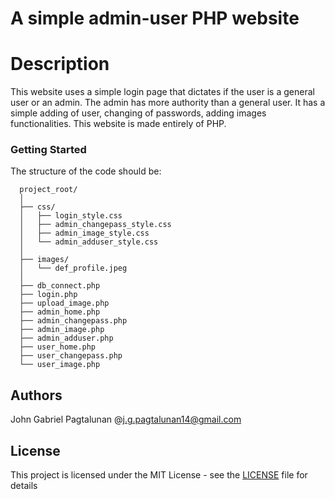 # A simple admin-user PHP website

# Description

This website uses a simple login page that dictates if the user is a general user or an admin. The admin has more authority than a general user. It has a simple adding of user, changing of passwords, adding images functionalities. This website is made entirely of PHP. 

### Getting Started

The structure of the code should be:
```
  project_root/
  │
  ├── css/
  │   ├── login_style.css
  │   ├── admin_changepass_style.css
  │   ├── admin_image_style.css
  │   └── admin_adduser_style.css
  │
  ├── images/
  │   └── def_profile.jpeg
  │
  ├── db_connect.php
  ├── login.php
  ├── upload_image.php
  ├── admin_home.php
  ├── admin_changepass.php
  ├── admin_image.php
  ├── admin_adduser.php
  ├── user_home.php
  ├── user_changepass.php
  └── user_image.php
```

## Authors

John Gabriel Pagtalunan @j.g.pagtalunan14@gmail.com

## License

This project is licensed under the MIT License - see the [LICENSE](LICENSE) file for details
